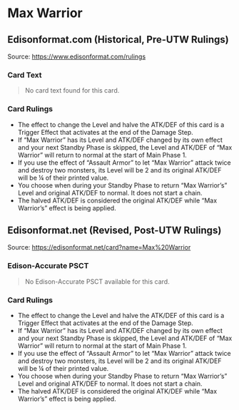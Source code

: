 # Max Warrior

## Edisonformat.com (Historical, Pre-UTW Rulings)

Source: https://www.edisonformat.com/rulings

### Card Text

> No card text found for this card.

### Card Rulings

*   The effect to change the Level and halve the ATK/DEF of this card is a Trigger Effect that activates at the end of the Damage Step.
*   If “Max Warrior” has its Level and ATK/DEF changed by its own effect and your next Standby Phase is skipped, the Level and ATK/DEF of “Max Warrior” will return to normal at the start of Main Phase 1.
*   If you use the effect of “Assault Armor” to let “Max Warrior” attack twice and destroy two monsters, its Level will be 2 and its original ATK/DEF will be ¼ of their printed value.
*   You choose when during your Standby Phase to return “Max Warrior’s” Level and original ATK/DEF to normal. It does not start a chain.
*   The halved ATK/DEF is considered the original ATK/DEF while “Max Warrior’s” effect is being applied.

## Edisonformat.net (Revised, Post-UTW Rulings)

Source: https://edisonformat.net/card?name=Max%20Warrior

### Edison-Accurate PSCT

> No Edison-Accurate PSCT available for this card.

### Card Rulings

*   The effect to change the Level and halve the ATK/DEF of this card is a Trigger Effect that activates at the end of the Damage Step.
*   If “Max Warrior” has its Level and ATK/DEF changed by its own effect and your next Standby Phase is skipped, the Level and ATK/DEF of “Max Warrior” will return to normal at the start of Main Phase 1.
*   If you use the effect of “Assault Armor” to let “Max Warrior” attack twice and destroy two monsters, its Level will be 2 and its original ATK/DEF will be ¼ of their printed value.
*   You choose when during your Standby Phase to return “Max Warrior’s” Level and original ATK/DEF to normal. It does not start a chain.
*   The halved ATK/DEF is considered the original ATK/DEF while “Max Warrior’s” effect is being applied.
            